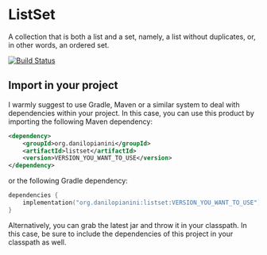 # ListSet

A collection that is both a list and a set, namely, a list without duplicates, or, in other words, an ordered set.

[![Build Status](https://travis-ci.org/DanySK/listset.svg?branch=master)](https://travis-ci.org/DanySK/listset)

## Import in your project

I warmly suggest to use Gradle, Maven or a similar system to deal with dependencies within your project. In this case, you can use this product by importing the following Maven dependency:

```xml
<dependency>
    <groupId>org.danilopianini</groupId>
    <artifactId>listset</artifactId>
    <version>VERSION_YOU_WANT_TO_USE</version>
</dependency>
```

or the following Gradle dependency:

```kotlin
dependencies {
    implementation("org.danilopianini:listset:VERSION_YOU_WANT_TO_USE")
}
```

Alternatively, you can grab the latest jar and throw it in your classpath. In this case, be sure to include the dependencies of this project in your classpath as well.


